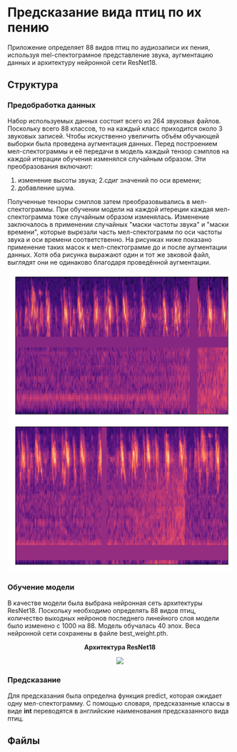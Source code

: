 # Предсказание вида птиц по их пению

Приложение определяет 88 видов птиц по аудиозаписи их пения, используя mel-спектограмное представление звука, аугментацию данных и архитектуру нейронной сети ResNet18.

## Структура
### Предобработка данных
Набор используемых данных состоит всего из 264 звуковых файлов. Поскольку всего 88 классов, то на каждый класс приходится около 3 звуковых записей.
Чтобы искуственно увеличить объём обучающей выборки была проведена аугментация данных. Перед построением мел-спектограммы и её передачи в модель
каждый тензор сэмплов на каждой итерации обучения изменялся случайным образом. Эти преобразования включают:
1. изменение высоты звука;
2.сдиг значений по оси времени;
3. добавление шума.

Полученные тензоры сэмплов затем преобразовывались в мел-спектограммы. При обучении модели на каждой итереции каждая мел-спектограмма тоже случайным образом изменялась.
Изменение заключалось в применении случайных "маски частоты звука" и "маски времени", которые вырезали часть мел-спектограмм по оси частоты звука и оси времени соответственно.
На рисунках ниже показано применение таких масок к мел-спектограмме до и после аугментации данных. Хотя оба рисунка выражают один и тот же звковой файл, выглядят они не одинаково
благодаря проведённой аугментации.
 
 <p align="center">
  <img src="https://raw.githubusercontent.com/MikhailKuzm/Birds/master/native_spec.png" width="500" />

  <img src="https://raw.githubusercontent.com/MikhailKuzm/Birds/master/aug_spec.png" width="500" />
</p>
 
 ### Обучение модели
 В качестве модели была выбрана нейронная сеть архитектуры ResNet18. Поскольку необходимо определять 88 видов птиц, количество выходных нейронов 
 последнего линейного слоя модели было изменено с 1000 на 88. Модель обучалась 40 эпох. Веса нейронной сети сохранены в файле best_weight.pth.
 <p align="center">
 <b>Архитектура ResNet18</b>
 </p>
 <p align="center">
  <img src="https://www.mdpi.com/futureinternet/futureinternet-10-00080/article_deploy/html/images/futureinternet-10-00080-g002.png" />
 </p>
 
 ### Предсказание
 Для предсказания была определна функция predict, которая ожидает одну мел-спектограмму. С помощью словаря, предсказанные классы в виде <b>int</b> переводятся в английские наименования
 предсказанного вида птиц.
 
 
## Файлы
 
 
